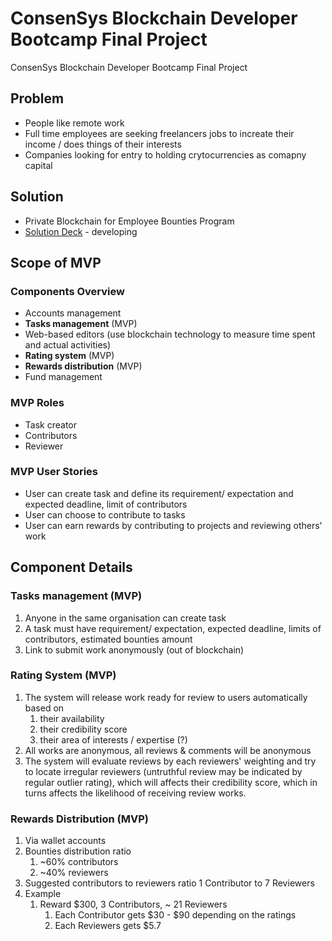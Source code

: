 # ConsenSys Blockchain Developer Bootcamp Final Project
ConsenSys Blockchain Developer Bootcamp Final Project

## Problem 
- People like remote work 
- Full time employees are seeking freelancers jobs to increate their income / does things of their interests 
- Companies looking for entry to holding crytocurrencies as comapny capital  

## Solution 
- Private Blockchain for Employee Bounties Program 
- [Solution Deck](https://pasteapp.com/p/QpLUGqJKG6D?view=1u5TDFy310K) - developing 

## Scope of MVP

### Components Overview

- Accounts management
- **Tasks management** (MVP) 
- Web-based editors (use blockchain technology to measure time spent and actual activities)
- **Rating system** (MVP)
- **Rewards distribution** (MVP)
- Fund management

### MVP Roles 
- Task creator
- Contributors
- Reviewer

### MVP User Stories 
- User can create task and define its requirement/ expectation and expected deadline, limit of contributors
- User can choose to contribute to tasks
- User can earn rewards by contributing to projects and reviewing others' work

## Component Details

### Tasks management (MVP)
1. Anyone in the same organisation can create task 
2. A task must have requirement/ expectation, expected deadline, limits of contributors, estimated bounties amount  
3. Link to submit work anonymously (out of blockchain) 

### Rating System (MVP)
1. The system will release work ready for review to users automatically based on
    1. their availability 
    2. their credibility score
    3. their area of interests / expertise (?)
2. All works are anonymous, all reviews & comments will be anonymous
3. The system will evaluate reviews by each reviewers' weighting and try to locate irregular reviewers (untruthful review may be indicated by regular outlier rating), which will affects their credibility score, which in turns affects the likelihood of receiving review works. 

### Rewards Distribution (MVP)
1. Via wallet accounts 
2. Bounties distribution ratio 
    1. ~60% contributors 
    2. ~40% reviewers 
3. Suggested contributors to reviewers ratio 1 Contributor to 7 Reviewers
4. Example
    1. Reward $300, 3 Contributors, ~ 21 Reviewers 
        1. Each Contributor gets $30 - $90 depending on the ratings  
        2. Each Reviewers gets $5.7
